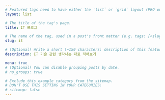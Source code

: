 ```yaml
---
# Featured tags need to have either the `list` or `grid` layout (PRO only).
layout: list

# The title of the tag's page.
title: IT 블로그

# The name of the tag, used in a post's front matter (e.g. tags: [<slug>]).
slug: it

# (Optional) Write a short (~150 characters) description of this featured tag.
description: IT 기술 관련 생각나는 대로 적어보기

menu: true
# (Optional) You can disable grouping posts by date.
# no_groups: true

# Exclude this example category from the sitemap.
# DON'T USE THIS SETTING IN YOUR CATEGORIES!
# sitemap: false
---
```

